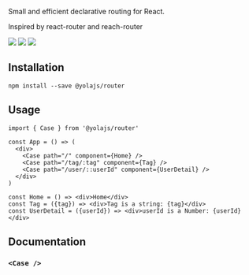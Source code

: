 Small and efficient declarative routing for React.

Inspired by react-router and reach-router

<p>
  <a href="https://www.npmjs.com/package/@yolajs/router"><img src="https://img.shields.io/npm/v/@yolajs/router.svg?style=flat-square"></a>
  <a href="https://www.npmjs.com/package/@yolajs/router"><img src="https://img.shields.io/npm/dm/@yolajs/router.svg?style=flat-square"></a>
  <a href="https://www.npmjs.com/package/@yolajs/router"><img src="https://img.shields.io/bundlephobia/minzip/@yolajs/router.svg?style=flat-square"></a>
</p>

## Installation

```
npm install --save @yolajs/router
```

## Usage

```
import { Case } from '@yolajs/router'

const App = () => (
  <div>
    <Case path="/" component={Home} />
    <Case path="/tag/:tag" component={Tag} />
    <Case path="/user/::userId" component={UserDetail} />
  </div>
)

const Home = () => <div>Home</div>
const Tag = ({tag}) => <div>Tag is a string: {tag}</div>
const UserDetail = ({userId}) => <div>userId is a Number: {userId}</div>
```

## Documentation
### `<Case />`


